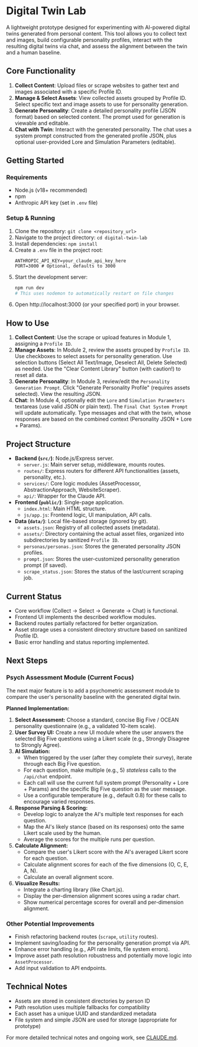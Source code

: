 # Digital Twin Lab

A lightweight prototype designed for experimenting with AI-powered digital twins generated from personal content. This tool allows you to collect text and images, build configurable personality profiles, interact with the resulting digital twins via chat, and assess the alignment between the twin and a human baseline.

## Core Functionality

1.  **Collect Content**: Upload files or scrape websites to gather text and images associated with a specific Profile ID.
2.  **Manage & Select Assets**: View collected assets grouped by Profile ID. Select specific text and image assets to use for personality generation.
3.  **Generate Personality**: Create a detailed personality profile (JSON format) based on selected content. The prompt used for generation is viewable and editable.
4.  **Chat with Twin**: Interact with the generated personality. The chat uses a system prompt constructed from the generated profile JSON, plus optional user-provided Lore and Simulation Parameters (editable).

## Getting Started

### Requirements

- Node.js (v18+ recommended)
- npm
- Anthropic API key (set in `.env` file)

### Setup & Running

1.  Clone the repository: `git clone <repository_url>`
2.  Navigate to the project directory: `cd digital-twin-lab`
3.  Install dependencies: `npm install`
4.  Create a `.env` file in the project root:
    ```dotenv
    ANTHROPIC_API_KEY=your_claude_api_key_here
    PORT=3000 # Optional, defaults to 3000
    ```
5.  Start the development server:
    ```bash
    npm run dev 
    # This uses nodemon to automatically restart on file changes
    ```
6.  Open http://localhost:3000 (or your specified port) in your browser.

## How to Use

1.  **Collect Content**: Use the scrape or upload features in Module 1, assigning a `Profile ID`.
2.  **Manage Assets**: In Module 2, review the assets grouped by `Profile ID`. Use checkboxes to select assets for personality generation. Use selection buttons (Select All Text/Image, Deselect All, Delete Selected) as needed. Use the "Clear Content Library" button (with caution!) to reset all data.
3.  **Generate Personality**: In Module 3, review/edit the `Personality Generation Prompt`. Click "Generate Personality Profile" (requires assets selected). View the resulting JSON.
4.  **Chat**: In Module 4, optionally edit the `Lore` and `Simulation Parameters` textareas (use valid JSON or plain text). The `Final Chat System Prompt` will update automatically. Type messages and chat with the twin, whose responses are based on the combined context (Personality JSON + Lore + Params).

## Project Structure

- **Backend (`src/`)**: Node.js/Express server.
  - `server.js`: Main server setup, middleware, mounts routes.
  - `routes/`: Express routers for different API functionalities (assets, personality, etc.).
  - `services/`: Core logic modules (AssetProcessor, AbstractionApproach, WebsiteScraper).
  - `api/`: Wrapper for the Claude API.
- **Frontend (`public/`)**: Single-page application.
  - `index.html`: Main HTML structure.
  - `js/app.js`: Frontend logic, UI manipulation, API calls.
- **Data (`data/`)**: Local file-based storage (ignored by git).
  - `assets.json`: Registry of all collected assets (metadata).
  - `assets/`: Directory containing the actual asset files, organized into subdirectories by sanitized `Profile ID`.
  - `personas/personas.json`: Stores the generated personality JSON profiles.
  - `prompt.json`: Stores the user-customized personality generation prompt (if saved).
  - `scrape_status.json`: Stores the status of the last/current scraping job.

## Current Status

- Core workflow (Collect -> Select -> Generate -> Chat) is functional.
- Frontend UI implements the described workflow modules.
- Backend routes partially refactored for better organization.
- Asset storage uses a consistent directory structure based on sanitized Profile ID.
- Basic error handling and status reporting implemented.

## Next Steps

### Psych Assessment Module (Current Focus)

The next major feature is to add a psychometric assessment module to compare the user's personality baseline with the generated digital twin.

**Planned Implementation:**

1.  **Select Assessment:** Choose a standard, concise Big Five / OCEAN personality questionnaire (e.g., a validated 10-item scale).
2.  **User Survey UI:** Create a new UI module where the user answers the selected Big Five questions using a Likert scale (e.g., Strongly Disagree to Strongly Agree).
3.  **AI Simulation:**
    *   When triggered by the user (after they complete their survey), iterate through each Big Five question.
    *   For each question, make multiple (e.g., 5) *stateless* calls to the `/api/chat` endpoint.
    *   Each call will use the current full system prompt (Personality + Lore + Params) and the specific Big Five question as the user message.
    *   Use a configurable temperature (e.g., default 0.8) for these calls to encourage varied responses.
4.  **Response Parsing & Scoring:**
    *   Develop logic to analyze the AI's multiple text responses for each question.
    *   Map the AI's likely stance (based on its responses) onto the same Likert scale used by the human.
    *   Average the scores for the multiple runs per question.
5.  **Calculate Alignment:**
    *   Compare the user's Likert score with the AI's averaged Likert score for each question.
    *   Calculate alignment scores for each of the five dimensions (O, C, E, A, N).
    *   Calculate an overall alignment score.
6.  **Visualize Results:**
    *   Integrate a charting library (like Chart.js).
    *   Display the per-dimension alignment scores using a radar chart.
    *   Show numerical percentage scores for overall and per-dimension alignment.

### Other Potential Improvements

- Finish refactoring backend routes (`scrape`, `utility` routes).
- Implement saving/loading for the personality generation prompt via API.
- Enhance error handling (e.g., API rate limits, file system errors).
- Improve asset path resolution robustness and potentially move logic into `AssetProcessor`.
- Add input validation to API endpoints.

## Technical Notes

- Assets are stored in consistent directories by person ID
- Path resolution uses multiple fallbacks for compatibility
- Each asset has a unique UUID and standardized metadata
- File system and simple JSON are used for storage (appropriate for prototype)

For more detailed technical notes and ongoing work, see [CLAUDE.md](CLAUDE.md).
